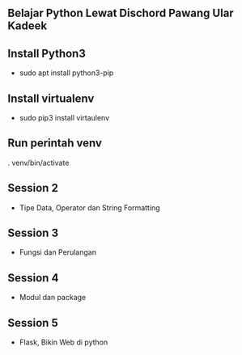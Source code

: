 ## Belajar Python Lewat Dischord Pawang Ular Kadeek

## Install Python3

- sudo apt install python3-pip

## Install virtualenv

- sudo pip3 install virtaulenv

## Run perintah venv

. venv/bin/activate

## Session 2

- Tipe Data, Operator dan String Formatting

## Session 3

- Fungsi dan Perulangan

## Session 4

- Modul dan package

## Session 5

- Flask, Bikin Web di python